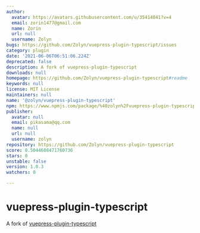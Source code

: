 ```yaml
---
author:
  avatar: https://avatars.githubusercontent.com/u/35414841?v=4
  email: zorin1477@gmail.com
  name: Zorin
  url: null
  username: Zolyn
bugs: https://github.com/Zolyn/vuepress-plugin-typescript/issues
category: plugin
date: '2021-06-06T06:51:06.224Z'
deprecated: false
description: A fork of vuepress-plugin-typescript
downloads: null
homepage: https://github.com/Zolyn/vuepress-plugin-typescript#readme
keywords: null
license: MIT License
maintainers: null
name: '@zolyn/vuepress-plugin-typescript'
npm: https://www.npmjs.com/package/%40zolyn%2Fvuepress-plugin-typescript
publisher:
  avatar: null
  email: pikasama@qq.com
  name: null
  url: null
  username: zolyn
repository: https://github.com/Zolyn/vuepress-plugin-typescript
score: 0.5044608471760736
stars: 0
unstable: false
version: 1.0.3
watchers: 0

---
```


# vuepress-plugin-typescript
A fork of [vuepress-plugin-typescript](https://github.com/vuepress/vuepress-community/tree/main/packages/vuepress-plugin-typescript)
